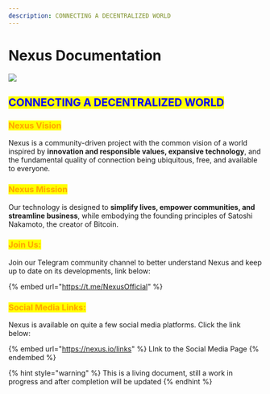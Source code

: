 ```yaml
---
description: CONNECTING A DECENTRALIZED WORLD
---
```


# Nexus Documentation

![](https://files.gitbook.com/v0/b/gitbook-x-prod.appspot.com/o/spaces%2FC3z0QMfACp3YahCLQM07%2Fuploads%2F8ETFsG3IfBcLwR1tv6SL%2Fblue%20logo?alt=media)

## <mark style="color:green;">​</mark><mark style="color:blue;">CONNECTING A DECENTRALIZED WORLD</mark>

### <mark style="color:orange;">Nexus Vision</mark>

Nexus is a community-driven project with the common vision of a world inspired by **innovation and responsible values, expansive technology**, and the fundamental quality of connection being ubiquitous, free, and available to everyone.

### <mark style="color:orange;">Nexus Mission</mark>

Our technology is designed to **simplify lives, empower communities, and streamline business**, while embodying the founding principles of Satoshi Nakamoto, the creator of Bitcoin.

### <mark style="color:orange;">Join Us:</mark>

Join our Telegram community channel to better understand Nexus and keep up to date on its developments, link below:

{% embed url="https://t.me/NexusOfficial" %}

### <mark style="color:orange;">Social Media Links:</mark>

Nexus is available on quite a few social media platforms. Click the link below:

{% embed url="https://nexus.io/links" %}
LInk to the Social Media Page
{% endembed %}

{% hint style="warning" %}
This is a living document, still a work in progress and after completion will be updated
{% endhint %}
